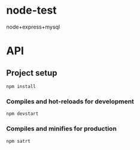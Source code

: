 # node-test
node+express+mysql
# API

## Project setup
```
npm install
```

### Compiles and hot-reloads for development
```
npm devstart
```

### Compiles and minifies for production
```
npm satrt
```


